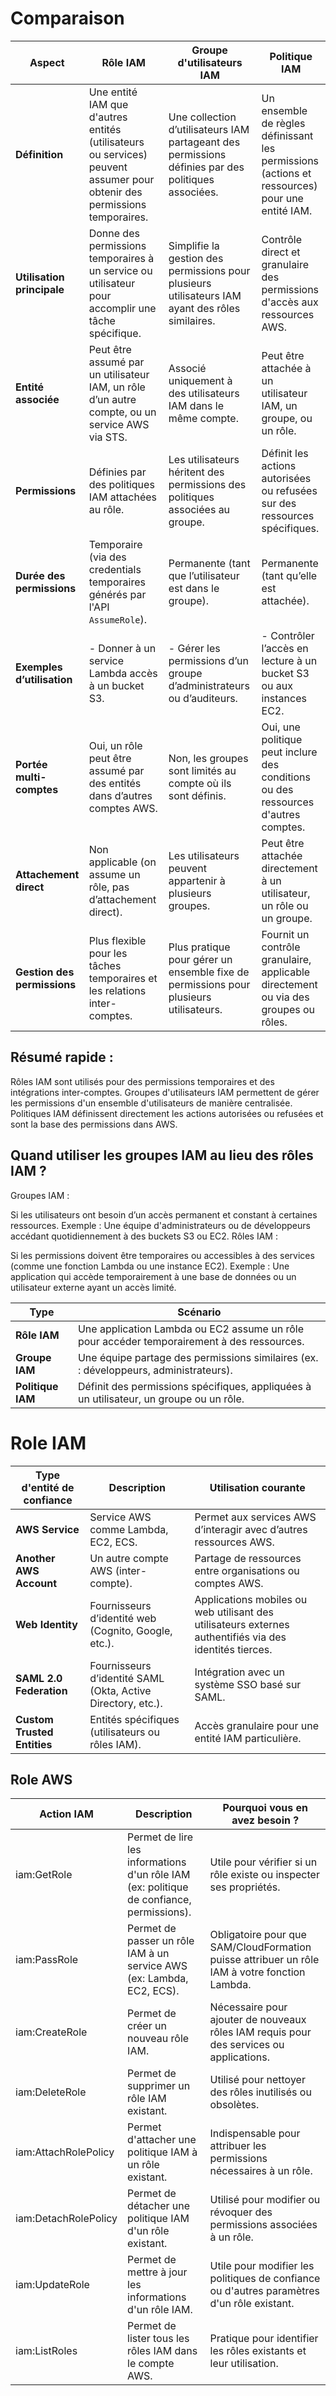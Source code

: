 # Comparaison
| **Aspect**                 | **Rôle IAM**                                                                                                             | **Groupe d'utilisateurs IAM**                                                                       | **Politique IAM**                                                                             |
|--------------------------- |-----------------------------------------------------------------------------------------------------                     |--------------------------------------------------------------------------------------------         |------------------------------------------------------------------------------------------------|
| **Définition**             | Une entité IAM que d'autres entités (utilisateurs ou services) peuvent assumer pour obtenir des permissions temporaires. | Une collection d’utilisateurs IAM partageant des permissions définies par des politiques associées. | Un ensemble de règles définissant les permissions (actions et ressources) pour une entité IAM. |
| **Utilisation principale** | Donne des permissions temporaires à un service ou utilisateur pour accomplir une tâche spécifique.                       | Simplifie la gestion des permissions pour plusieurs utilisateurs IAM ayant des rôles similaires.    | Contrôle direct et granulaire des permissions d'accès aux ressources AWS.                    |
| **Entité associée**        | Peut être assumé par un utilisateur IAM, un rôle d’un autre compte, ou un service AWS via STS.                           | Associé uniquement à des utilisateurs IAM dans le même compte.                                      | Peut être attachée à un utilisateur IAM, un groupe, ou un rôle.                               |
| **Permissions**            | Définies par des politiques IAM attachées au rôle.                                                                       | Les utilisateurs héritent des permissions des politiques associées au groupe.                       | Définit les actions autorisées ou refusées sur des ressources spécifiques.                    |
| **Durée des permissions**  | Temporaire (via des credentials temporaires générés par l'API `AssumeRole`).                                             | Permanente (tant que l’utilisateur est dans le groupe).                                             | Permanente (tant qu’elle est attachée).                                                       |
| **Exemples d’utilisation** | - Donner à un service Lambda accès à un bucket S3.                                                                       | - Gérer les permissions d’un groupe d’administrateurs ou d’auditeurs.                               | - Contrôler l’accès en lecture à un bucket S3 ou aux instances EC2.                           |
| **Portée multi-comptes**   | Oui, un rôle peut être assumé par des entités dans d’autres comptes AWS.                                                 | Non, les groupes sont limités au compte où ils sont définis.                                        | Oui, une politique peut inclure des conditions ou des ressources d'autres comptes.            |
| **Attachement direct**     | Non applicable (on assume un rôle, pas d’attachement direct).                                                            | Les utilisateurs peuvent appartenir à plusieurs groupes.                                            | Peut être attachée directement à un utilisateur, un rôle ou un groupe.                       |
| **Gestion des permissions**| Plus flexible pour les tâches temporaires et les relations inter-comptes.                                                | Plus pratique pour gérer un ensemble fixe de permissions pour plusieurs utilisateurs.               | Fournit un contrôle granulaire, applicable directement ou via des groupes ou rôles.          |

## Résumé rapide :
Rôles IAM sont utilisés pour des permissions temporaires et des intégrations inter-comptes.
Groupes d'utilisateurs IAM permettent de gérer les permissions d'un ensemble d'utilisateurs de manière centralisée.
Politiques IAM définissent directement les actions autorisées ou refusées et sont la base des permissions dans AWS.

## Quand utiliser les groupes IAM au lieu des rôles IAM ?
Groupes IAM :

Si les utilisateurs ont besoin d’un accès permanent et constant à certaines ressources.
Exemple : Une équipe d'administrateurs ou de développeurs accédant quotidiennement à des buckets S3 ou EC2.
Rôles IAM :

Si les permissions doivent être temporaires ou accessibles à des services (comme une fonction Lambda ou une instance EC2).
Exemple : Une application qui accède temporairement à une base de données ou un utilisateur externe ayant un accès limité.

| **Type**          | **Scénario**                                                                                     |
|-------------------|-------------------------------------------------------------------------------------------------|
| **Rôle IAM**      | Une application Lambda ou EC2 assume un rôle pour accéder temporairement à des ressources.      |
| **Groupe IAM**    | Une équipe partage des permissions similaires (ex. : développeurs, administrateurs).            |
| **Politique IAM** | Définit des permissions spécifiques, appliquées à un utilisateur, un groupe ou un rôle.         |

# Role IAM

| **Type d'entité de confiance**      | **Description**                                                                 | **Utilisation courante**                                                                                     |
|-------------------------------------|---------------------------------------------------------------------------------|-------------------------------------------------------------------------------------------------------------|
| **AWS Service**                     | Service AWS comme Lambda, EC2, ECS.                                            | Permet aux services AWS d’interagir avec d’autres ressources AWS.                                           |
| **Another AWS Account**             | Un autre compte AWS (inter-compte).                                            | Partage de ressources entre organisations ou comptes AWS.                                                   |
| **Web Identity**                    | Fournisseurs d’identité web (Cognito, Google, etc.).                           | Applications mobiles ou web utilisant des utilisateurs externes authentifiés via des identités tierces.     |
| **SAML 2.0 Federation**             | Fournisseurs d’identité SAML (Okta, Active Directory, etc.).                   | Intégration avec un système SSO basé sur SAML.                                                              |
| **Custom Trusted Entities**         | Entités spécifiques (utilisateurs ou rôles IAM).                               | Accès granulaire pour une entité IAM particulière.                                                          |


## Role AWS
| Action IAM        | Description                                                                 | Pourquoi vous en avez besoin ?                                                  |
|--------------------|-----------------------------------------------------------------------------|---------------------------------------------------------------------------------|
| iam:GetRole        | Permet de lire les informations d'un rôle IAM (ex: politique de confiance, permissions). | Utile pour vérifier si un rôle existe ou inspecter ses propriétés.             |
| iam:PassRole       | Permet de passer un rôle IAM à un service AWS (ex: Lambda, EC2, ECS).      | Obligatoire pour que SAM/CloudFormation puisse attribuer un rôle IAM à votre fonction Lambda. |
| iam:CreateRole     | Permet de créer un nouveau rôle IAM.                                       | Nécessaire pour ajouter de nouveaux rôles IAM requis pour des services ou applications. |
| iam:DeleteRole     | Permet de supprimer un rôle IAM existant.                                 | Utilisé pour nettoyer des rôles inutilisés ou obsolètes.                       |
| iam:AttachRolePolicy | Permet d'attacher une politique IAM à un rôle existant.                  | Indispensable pour attribuer les permissions nécessaires à un rôle.            |
| iam:DetachRolePolicy | Permet de détacher une politique IAM d'un rôle existant.                 | Utilisé pour modifier ou révoquer des permissions associées à un rôle.         |
| iam:UpdateRole     | Permet de mettre à jour les informations d'un rôle IAM.                   | Utile pour modifier les politiques de confiance ou d'autres paramètres d'un rôle existant. |
| iam:ListRoles      | Permet de lister tous les rôles IAM dans le compte AWS.                   | Pratique pour identifier les rôles existants et leur utilisation.              |